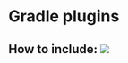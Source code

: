 # Gradle plugins

## How to include: [![](https://jitpack.io/v/io.freefair/gradle-plugins.svg)](https://jitpack.io/#io.freefair/gradle-plugins)
